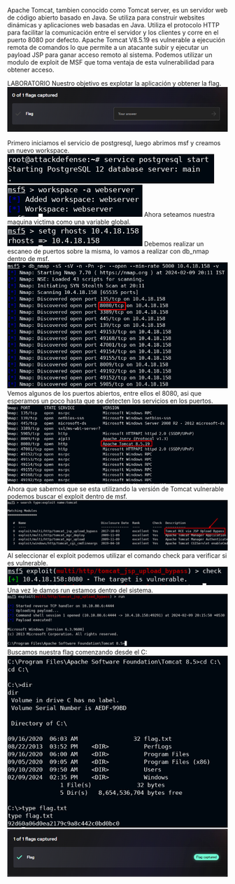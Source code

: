 Apache Tomcat, tambien conocido como Tomcat server, es un servidor web de código abierto basado en Java.
Se utiliza para construir websites dinámicas y aplicaciones web basadas en Java.
Utiliza el protocolo HTTP para facilitar la comunicación entre el servidor y los clientes y corre en el puerto 8080 por defecto.
Apache Tomcat V8.5.19 es vulnerable a ejecución remota de comandos lo que permite a un atacante subir y ejecutar un payload JSP para ganar acceso remoto al sistema.
Podemos utilizar un modulo de exploit de MSF que toma ventaja de esta vulnerabilidad para obtener acceso.

LABORATORIO
Nuestro objetivo es explotar la aplicación y obtener la flag.
![](../../../../Images/Pasted%20image%2020240209113456.png)

Primero iniciamos el servicio de postgresql, luego abrimos msf y creamos un nuevo workspace.
![](../../../../Images/Pasted%20image%2020240209113734.png)
![](../../../../Images/Pasted%20image%2020240209113802.png)
Ahora seteamos nuestra maquina victima como una variable global.
![](../../../../Images/Pasted%20image%2020240209113845.png)
Debemos realizar un escaneo de puertos sobre la misma, lo vamos a realizar con db_nmap dentro de msf.
![](../../../../Images/Pasted%20image%2020240209114203.png)
Vemos algunos de los puertos abiertos, entre ellos el 8080, asi que esperamos un poco hasta que se detecten los servicios en los puertos.
![](../../../../Images/Pasted%20image%2020240209114311.png)
Ahora que sabemos que se esta utilizando la versión de Tomcat vulnerable podemos buscar el exploit dentro de msf.
![](../../../../Images/Pasted%20image%2020240209114422.png)
Al seleccionar el exploit podemos utilizar el comando check para verificar si es vulnerable.
![](../../../../Images/Pasted%20image%2020240209114545.png)
Una vez le damos run estamos dentro del sistema.
![](../../../../Images/Pasted%20image%2020240209114609.png)
Buscamos nuestra flag comenzando desde el C:
![](../../../../Images/Pasted%20image%2020240209114714.png)
![](../../../../Images/Pasted%20image%2020240209114733.png)
